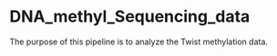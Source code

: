 # DNA_methyl_Sequencing_data
The purpose of this pipeline is to analyze the Twist methylation data.
